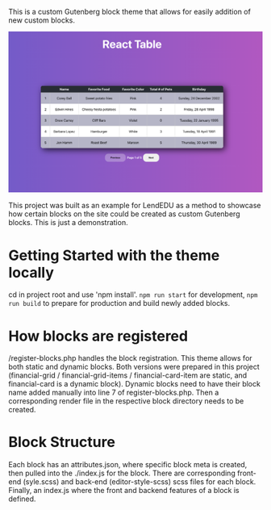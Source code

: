 This is a custom Gutenberg block theme that allows for easily addition of new custom blocks. 

![LendEDU IMG](https://github.com/endurain/BM_React_Table/blob/main/image.png)

This project was built as an example for LendEDU as a method to showcase how certain blocks on the site could be created as custom Gutenberg blocks. This is just a demonstration. 

# Getting Started with the theme locally

cd in project root and use 'npm install'. `npm run start` for development, `npm run build` to prepare for production and build newly added blocks.

# How blocks are registered 
/register-blocks.php handles the block registration. This theme allows for both static and dynamic blocks. Both versions were prepared in this project (financial-grid / financial-grid-items / financial-card-item are static, and financial-card is a dynamic block). Dynamic blocks need to have their block name added manually into line 7 of register-blocks.php. Then a corresponding render file in the respective block directory needs to be created.  

# Block Structure 
Each block has an attributes.json, where specific block meta is created, then pulled into the ./index.js for the block. There are corresponding front-end (syle.scss) and back-end (editor-style-scss) scss files for each block. Finally, an index.js where the front and backend features of a block is defined. 


